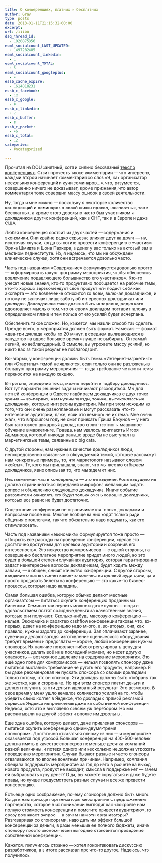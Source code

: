 ```yaml
---
title: О конференциях, платных и бесплатных
author: Gray
type: posts
date: 2013-01-11T21:15:32+00:00
excerpt:
url: /11108
dsq_thread_id:
  - 1020875856
esml_socialcount_LAST_UPDATED:
  - 1497282485
esml_socialcount_linkedin:
  - 1
esml_socialcount_TOTAL:
  - 5
esml_socialcount_googleplus:
  - 4
essb_cache_expire:
  - 1614818231
essb_c_facebook:
  - 12
essb_c_google:
  - 8
essb_c_linkedin:
  - 2
essb_c_buffer:
  - 8
essb_c_pocket:
  - 46
essb_c_total:
  - 12
categories:
  - Uncategorized

---
```








Прочитал на DOU занятный, хотя и сильно бессвязный [текст о конференциях][1]. Стоит прочесть также комментарии — что интересно, каждый второй начинает комментарий со слов &#171;Я, как организатор нескольких конференций и кучи семинаров…&#187;, что, разумеется, совершенно ничего не доказывает, кроме признания, что автор комментария тоже совершил массу ошибок в своей деятельности.

Ну, тогда и мне можно — поскольку я некоторое количество конференций и семинаров в своей жизни провел, как платных, так и бесплатных, а кроме этого довольно часто был участником и докладчиком других конференций, как в СНГ, так и в Европе и даже США. 

Любая конференция состоит из двух частей — содержания и экономики. Они крайне редко серьезно влияют друг на друга — ну, исключая случаи, когда вы хотите провести конференцию с участием Эрика Шмидта и Шона Паркера, а денег у вас только на актовый зал в местном пединституте. Но, я надеюсь, что мы не обсуждаем клинические случаи, хотя они встречаются довольно часто. 

Часть под названием &#171;Содержание&#187; формулируется довольно просто — &#171;сформировать такую программу мероприятия, чтобы обеспечить вовлечение подавляющего большинство его участников&#187;. Кто-то унесет новые знания, кто-то продуктивно пообщается на рабочие темы, кто-то хорошо зарекомендует свой продукт или подаст себя как эксперта — это вовлечение относится ко всем, включая докладчиков, и потому не включает лишь заботу об интересных докладчиках или докладах. Докладчикам тоже должно быть интересно, редко кого вдохновляет мысль о том, что он своим докладом поставит галочку в определенном плане и тем польза от его усилий будет исчерпана. 

Обеспечить такое сложно. Но, кажется, мы нашли способ так сделать. Прежде всего, у мероприятия должен быть формат. Намекаю — формат &#171;два-три доклада якобы по 20 минут, в среднем выливающиеся в занудство на вдвое большее время&#187; лучше не выбирать. Он самый легкий, но неблагодарный. В смысле, вы угрохаете массу усилий, но никто вас за такой результ не поблагодарит.

Во-вторых, у конференции должны быть темы. &#171;Интернет-маркетинг&#187; или &#171;Стартапы&#187; темой не являются, если только они не разложены в большую программу мероприятия — тогда требование четкости темы переносится на каждую секцию. 

В-третьих, определив темы, можно перейти к подбору докладчиков. Вот тут варианты решения задачи начинают расходиться. Мы для летней конференции в Одессе подбираем докладчиков с двух точек зрения — во-первых, нам нужны звезды, точнее, высококлассные докладчики, которые интересны аудитории. Мы при этом исходим из того, что они очень разноплановые и могут рассказать что-то интересное аудитории, даже, если это немного не их тема. Мне очень жаль, что в прошлом году не смог приехать Гриша Бакунов — у него был заготовлен шикарный доклад про сплит-тестинг и машинное обучение в маркетинге. Правда, нам удалось пригласить Игоря Ашманова, который никогда раньше вроде бы не выступал на маркетинговые темы, связанные с big data. 

С другой стороны, нам нужны в качестве докладчиков люди, непосредственно связанные с обсуждаемой темой, которые расскажут нам конкретные примеры, то, что маркетологи называют словом &#171;кейсы&#187;. Те, кого мы приглашали, знают, что мы жестко отбираем докладчиков, явно описывая то, что мы ждем от них. 

Неотъемлемая часть конференции — это ее ведение. Роль ведущего не должна ограничиваться передачей микрофона желающим задать вопрос и объявлению следующего докладчика. Иначе событие развалится и оживлять его будут только очень хорошие докладчики, которых все равно не будет достаточно.

Содержание конференции не ограничивается только докладами и вопросами после них. Многие вообще на них ходят только ради общения с коллегами, так что обязательно надо подумать, как его стимулировать. 

Часть под названием &#171;экономика&#187; формулируется тоже просто — &#171;Покрыть все расходы на проведение конференции, сделав его достаточно доступным для целевой аудитории и сохранив его интересность&#187;. Это искусство компромиссов — с одной стороны, на совершенно бесплатное мероприятие придет много людей, но это будет в большой степени случайная аудитория, которая гарантированно задаст неинтересные вопросы докладчикам, будет ходить между залами, — в общем, снизит качество конференции. С другой стороны, введение оплаты отсечет какое-то количество целевой аудитории, да и просто продавать билеты на конференцию — это какие-то бизнес-процессы, которые надо наладить. 

Самая большая ошибка, которую обычно делают местные организаторы — пытаться окупить конференцию проданными билетами. Семинар так окупить можно и даже нужно — люди с удовольствием платят солидные деньги за качественные знания, которые они получают. Сколько-нибудь массовую конференцию — нельзя. Экономика и характер cashflow конференции таковы, что, во-первых, денег на конференцию надо много, а, во-вторых, они, как правило, нужны задолго до конференции. Зал оплачивают заранее, сувенирку делают загодя, изготовление сценического оборудования требует времени и предоплаты — короче, любой конференции нужны спонсоры. Их наличие позволяет гибко отрегулировать цену для участников, делать всё не в последний момент, но несет другую опасность — возможное давление на содержание мероприятия. Это ещё одно поле для компромиссов — нельзя позволять спонсору даже пытаться выставить требование не ругать его продукты, например. Я бы даже рекомендовал не пускать спонсора со своими докладами только потому, что он спонсор. Эти доклады должны быть отобраны так же жестко, как и сторонние. Но при этом спонсор платит деньги и должен получить за эти деньги адекватный результат. Это возможно. В свое время у меня ушло немалое количество усилий на то, чтобы убедить своих коллег в Яндексе, что доклады с прямой рекламой сервисов Яндекса неприемлемы даже на собственной конференции Яндекса, хотя это и выглядело совсем уж перебором. Но мы рассчитывали на другой эффект и вполне им довольны. 

Еще одна ошибка, которую делают, даже привлекая спонсоров — пытаться окупить конференцию одним-двумя-тремя спонсорами. Достаточно отказаться одному из них — и мероприятие оказывается под угрозой. Большая конференция на 400-500 человек должна иметь в качестве спонсоров не меньше десятка компаний разной величины, и потеря одного или нескольких не должна угрожать проведению мероприятия. Случаи бывают разные и часто спонсоры отваливаются по вполне понятным причинам. Например, компания обещала поддержать мероприятие за год до него в расчете на выход нового продукта, продукт не выходит, смысла в поддержке нет — зачем ей выбрасывать кучу денег? О да, вы можете поругаться и даже будете правы, но лучше предусмотреть разные случаи и все же провести конференцию.

Есть еще одно соображение, почему спонсоров должно быть много. Когда к нам приходят организаторы мероприятия с предложением партнерства, которое в их понимании выглядит как &#171;покройте нам полную стоимость конференции и помогите привести аудиторию&#187;, то сразу возникает вопрос — а зачем нам эти организаторы? Разговаривая со спонсорами, надо дать им эффект большой конференции за деньги, в разы меньшие ее полного бюджета, иначе спонсору просто экономически выгоднее становится проведение собственной конференции.

Кажется, получилось странно — хотел покритиковать дискуссию разработчиков, а в итоге рассказал про что-то другое. Надеюсь, что получилось.

 [1]: http://dou.ua/columns/o-besplatnyih-i-platnyih-konferentsiyah/